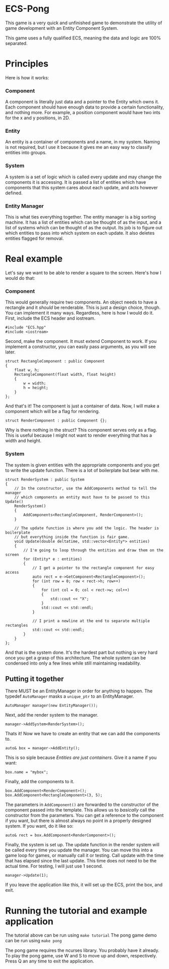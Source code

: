 # ECS-Pong
This game is a very quick and unfinished game to demonstrate the utility of game development with an Entity Component System.

This game uses a fully qualified ECS, meaning the data and logic are 100% separated.

# Principles
Here is how it works:
### Component
A component is literally just data and a pointer to the Entity which owns it. Each component should have enough data to provide a certain functionality, and nothing more. For example, a position component would have two ints for the x and y positions, in 2D.

### Entity
An entity is a container of components and a name, in my system. Naming is not required, but I use it because it gives me an easy way to classify entities into groups.

### System
A system is a set of logic which is called every update and may change the components it is accessing. It is passed a list of entities which have components that this system cares about each update, and acts however defined.

### Entity Manager
This is what ties everything together.
The entity manager is a big sorting machine. It has a list of entities which can be thought of as the input, and a list of systems which can be thought of as the output. Its job is to figure out which entities to pass into which system on each update. It also deletes entities flagged for removal.

# Real example
Let's say we want to be able to render a square to the screen. Here's how I
would do that:

### Component
This would generally require two components. An object needs to have a rectangle and it *should* be renderable. This is just a design choice, though. You can implement it many ways. Regardless, here is how I would do it.
First, include the ECS header and iostream.
```
#include "ECS.hpp"
#include <iostream>
```
Second, make the component. It must extend Component to work. If you implement
a constructor, you can easily pass arguments, as you will see later.
```
struct RectangleComponent : public Component
{
	float w, h;
	RectangleComponent(float width, float height)
	{
		w = width;
		h = height;
	}
};
```
And that's it! The component is just a container of data.
Now, I will make a component which will be a flag for rendering.
```
struct RenderComponent : public Component {};
```
Why is there nothing in the struct? This component serves only as a flag. This is useful because I might not want to render everything that has a width and height.

### System
The system is given entities with the appropriate components and you get to write the update function. There is a lot of boilerplate but bear with me.
```
struct RenderSystem : public System
{
	// In the constructor, use the AddComponents method to tell the manager
	// which components an entity must have to be passed to this Update()
	RenderSystem()
	{
		AddComponents<RectangleComponent, RenderComponent>();
	}

	// The update function is where you add the logic. The header is boilerplate
	// but everything inside the function is fair game.
	void Update(double deltatime, std::vector<Entity*> entities)
	{
		// I'm going to loop through the entities and draw them on the screen
		for (Entity* e : entities)
		{
			// I get a pointer to the rectangle component for easy access
			auto rect = e->GetComponent<RectangleComponent>();
			for (int row = 0; row < rect->h; row++)
			{
				for (int col = 0; col < rect->w; col++)
				{
					std::cout << "X";
				}
				std::cout << std::endl;
			}

			// I print a newline at the end to separate multiple rectangles
			std::cout << std::endl;
		}
	}
};
```
And that is the system done. It's the hardest part but nothing is very hard once you get a grasp of this architecture. The whole system can be condensed into only a few lines while still maintaining readability.

## Putting it together
There MUST be an EntityManager in order for anything to happen. The typedef `AutoManager` masks a `unique_ptr` to an EntityManager.
```
AutoManager manager(new EntityManager());
```
Next, add the render system to the manager.
```
manager->AddSystem<RenderSystem>();
```
Thats it! Now we have to create an entity that we can add the components to.
```
auto& box = manager->AddEntity();
```
This is so siple because *Entities are just containers*.
Give it a name if you want:
```
box.name = "mybox";
```
Finally, add the components to it.
```
box.AddComponent<RenderComponent>();
box.AddComponent<RectangleComponent>(3, 5);
```
The parameters in `AddComponent()` are forwarded to the constructor of the component passed into the template. This allows us to *basically* call the constructor from the parameters.
You can get a reference to the component if you want, but there is almost always no point in a properly designed system. If you want, do it like so:
```
auto& rect = box.AddComponent<RenderComponent>();
```
Finally, the system is set up. The update function in the render system will be called every time you update the manager. You can move this into a game loop for games, or manually call it or testing. Call update with the time
that has elapsed since the last update. This time does not need to be the actual time. For testing, I will just use 1 second.
```
manager->Update(1);
```
If you leave the application like this, it will set up the ECS, print the box, and exit.

# Running the tutorial and example application
The tutorial above can be run using `make tutorial`
The pong game demo can be run using `make pong`

The pong game requires the ncurses library. You probably have it already.
To play the pong game, use W and S to move up and down, respectively.
Press Q an any time to exit the application.